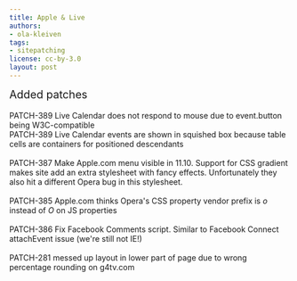 ```yaml
---
title: Apple & Live
authors:
- ola-kleiven
tags:
- sitepatching
license: cc-by-3.0
layout: post
---
```


<span style="font-size: 140%">Added patches</span><br/><br/>PATCH-389 Live Calendar does not respond to mouse due to event.button being W3C-compatible<br/>PATCH-389 Live Calendar events are shown in squished box because table cells are containers for positioned descendants<br/><br/>PATCH-387 Make Apple.com menu visible in 11.10. Support for CSS gradient makes site add an extra stylesheet with fancy effects. Unfortunately they also hit a different Opera bug in this stylesheet.<br/> <br/>PATCH-385 Apple.com thinks Opera&#39;s CSS property vendor prefix is <i>o</i> instead of <i>O</i> on JS properties<br/><br/>PATCH-386 Fix Facebook Comments script. Similar to Facebook Connect attachEvent issue (we&#39;re still not IE!)<br/><br/>PATCH-281 messed up layout in lower part of page due to wrong percentage rounding on g4tv.com<br/><br/><br/><br/>
